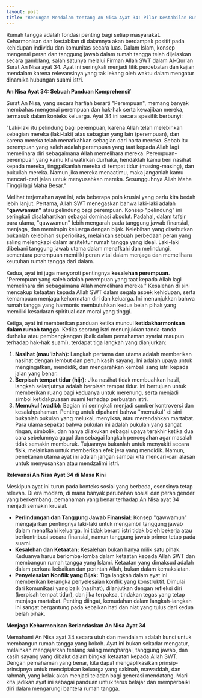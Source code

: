 ```yaml
---
layout: post
title: "Renungan Mendalam tentang An Nisa Ayat 34: Pilar Kestabilan Rumah Tangga Muslim"
---
```


Rumah tangga adalah fondasi penting bagi setiap masyarakat. Keharmonisan dan kestabilan di dalamnya akan berdampak positif pada kehidupan individu dan komunitas secara luas. Dalam Islam, konsep mengenai peran dan tanggung jawab dalam rumah tangga telah dijelaskan secara gamblang, salah satunya melalui Firman Allah SWT dalam Al-Qur'an Surat An Nisa ayat 34. Ayat ini seringkali menjadi titik perdebatan dan kajian mendalam karena relevansinya yang tak lekang oleh waktu dalam mengatur dinamika hubungan suami istri.

**An Nisa Ayat 34: Sebuah Panduan Komprehensif**

Surat An Nisa, yang secara harfiah berarti "Perempuan", memang banyak membahas mengenai perempuan dan hak-hak serta kewajiban mereka, termasuk dalam konteks keluarga. Ayat 34 ini secara spesifik berbunyi:

"Laki-laki itu pelindung bagi perempuan, karena Allah telah melebihkan sebagian mereka (laki-laki) atas sebagian yang lain (perempuan), dan karena mereka telah menafkahkan sebagian dari harta mereka. Sebab itu perempuan yang saleh adalah perempuan yang taat kepada Allah lagi memelihara diri sebagaimana Allah memelihara mereka. Perempuan-perempuan yang kamu khawatirkan durhaka, hendaklah kamu beri nasihat kepada mereka, tinggalkanlah mereka di tempat tidur (masing-masing), dan pukullah mereka. Namun jika mereka menaatimu, maka janganlah kamu mencari-cari jalan untuk menyusahkan mereka. Sesungguhnya Allah Maha Tinggi lagi Maha Besar."

Melihat terjemahan ayat ini, ada beberapa poin krusial yang perlu kita bedah lebih lanjut. Pertama, Allah SWT menegaskan bahwa laki-laki adalah **"qawwamun"** atau pelindung bagi perempuan. Konsep "pelindung" ini seringkali disalahartikan sebagai dominasi absolut. Padahal, dalam tafsir para ulama, "qawwamun" lebih mengarah pada tanggung jawab finansial, menjaga, dan memimpin keluarga dengan bijak. Kelebihan yang disebutkan bukanlah kelebihan superioritas, melainkan sebuah perbedaan peran yang saling melengkapi dalam arsitektur rumah tangga yang ideal. Laki-laki dibebani tanggung jawab utama dalam menafkahi dan melindungi, sementara perempuan memiliki peran vital dalam menjaga dan memelihara keutuhan rumah tangga dari dalam.

Kedua, ayat ini juga menyoroti pentingnya **kesalehan perempuan**. "Perempuan yang saleh adalah perempuan yang taat kepada Allah lagi memelihara diri sebagaimana Allah memelihara mereka." Kesalehan di sini mencakup ketaatan kepada Allah SWT dalam segala aspek kehidupan, serta kemampuan menjaga kehormatan diri dan keluarga. Ini menunjukkan bahwa rumah tangga yang harmonis membutuhkan kedua belah pihak yang memiliki kesadaran spiritual dan moral yang tinggi.

Ketiga, ayat ini memberikan panduan ketika muncul **ketidakharmonisan dalam rumah tangga**. Ketika seorang istri menunjukkan tanda-tanda durhaka atau pembangkangan (baik dalam pemahaman syariat maupun terhadap hak-hak suami), terdapat tiga langkah yang dianjurkan:

1.  **Nasihat (mau'izhah):** Langkah pertama dan utama adalah memberikan nasihat dengan lembut dan penuh kasih sayang. Ini adalah upaya untuk mengingatkan, mendidik, dan mengarahkan kembali sang istri kepada jalan yang benar.
2.  **Berpisah tempat tidur (hijr):** Jika nasihat tidak membuahkan hasil, langkah selanjutnya adalah berpisah tempat tidur. Ini bertujuan untuk memberikan ruang bagi keduanya untuk merenung, serta menjadi simbol ketidakpuasan suami terhadap perbuatan istri.
3.  **Memukul (wadlb):** Bagian ini seringkali menjadi sumber kontroversi dan kesalahpahaman. Penting untuk dipahami bahwa "memukul" di sini bukanlah pukulan yang melukai, menyiksa, atau merendahkan martabat. Para ulama sepakat bahwa pukulan ini adalah pukulan yang sangat ringan, simbolik, dan hanya dilakukan sebagai upaya terakhir ketika dua cara sebelumnya gagal dan sebagai langkah pencegahan agar masalah tidak semakin memburuk. Tujuannya bukanlah untuk menyakiti secara fisik, melainkan untuk memberikan efek jera yang mendidik. Namun, penekanan utama ayat ini adalah jangan sampai kita mencari-cari alasan untuk menyusahkan atau mendzalimi istri.

**Relevansi An Nisa Ayat 34 di Masa Kini**

Meskipun ayat ini turun pada konteks sosial yang berbeda, esensinya tetap relevan. Di era modern, di mana banyak perubahan sosial dan peran gender yang berkembang, pemahaman yang benar terhadap An Nisa ayat 34 menjadi semakin krusial.

*   **Perlindungan dan Tanggung Jawab Finansial:** Konsep "qawwamun" mengajarkan pentingnya laki-laki untuk mengambil tanggung jawab dalam menafkahi keluarga. Ini tidak berarti istri tidak boleh bekerja atau berkontribusi secara finansial, namun tanggung jawab primer tetap pada suami.
*   **Kesalehan dan Ketaatan:** Kesalehan bukan hanya milik satu pihak. Keduanya harus berlomba-lomba dalam ketaatan kepada Allah SWT dan membangun rumah tangga yang Islami. Ketaatan yang dimaksud adalah dalam perkara kebaikan dan perintah Allah, bukan dalam kemaksiatan.
*   **Penyelesaian Konflik yang Bijak:** Tiga langkah dalam ayat ini memberikan kerangka penyelesaian konflik yang konstruktif. Dimulai dari komunikasi yang baik (nasihat), dilanjutkan dengan refleksi diri (berpisah tempat tidur), dan jika terpaksa, tindakan tegas yang tetap menjaga martabat. Penting diingat, kemudahan dalam langkah-langkah ini sangat bergantung pada kebaikan hati dan niat yang tulus dari kedua belah pihak.

**Menjaga Keharmonisan Berlandaskan An Nisa Ayat 34**

Memahami An Nisa ayat 34 secara utuh dan mendalam adalah kunci untuk membangun rumah tangga yang kokoh. Ayat ini bukan sekadar mengatur, melainkan mengajarkan tentang saling menghargai, tanggung jawab, dan kasih sayang yang dibalut dalam bingkai ketaatan kepada Allah SWT. Dengan pemahaman yang benar, kita dapat mengaplikasikan prinsip-prinsipnya untuk menciptakan keluarga yang sakinah, mawaddah, dan rahmah, yang kelak akan menjadi teladan bagi generasi mendatang. Mari kita jadikan ayat ini sebagai panduan untuk terus belajar dan memperbaiki diri dalam mengarungi bahtera rumah tangga.
